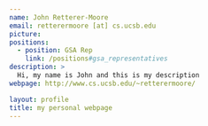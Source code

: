 ```yaml
---
name: John Retterer-Moore
email: retterermoore [at] cs.ucsb.edu
picture: 
positions:
  - position: GSA Rep
    link: /positions#gsa_representatives
description: >
  Hi, my name is John and this is my description
webpage: http://www.cs.ucsb.edu/~retterermoore/

layout: profile
title: my personal webpage
---
```

